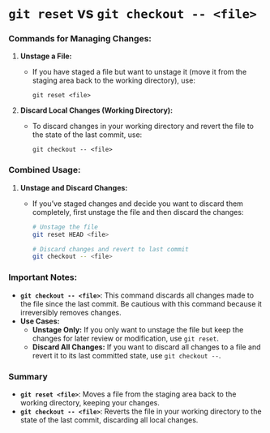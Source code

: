 # `git reset` vs `git checkout -- <file>`

### Commands for Managing Changes:

1. **Unstage a File:**
    - If you have staged a file but want to unstage it (move it from the staging area back to the working directory), use:
        
        `git reset <file>`
        
2. **Discard Local Changes (Working Directory):**
    - To discard changes in your working directory and revert the file to the state of the last commit, use:
        
        `git checkout -- <file>`
        

### Combined Usage:

1. **Unstage and Discard Changes:**
    - If you’ve staged changes and decide you want to discard them completely, first unstage the file and then discard the changes:
        
        ```bash
        # Unstage the file
        git reset HEAD <file>
        
        # Discard changes and revert to last commit
        git checkout -- <file>
        ```
        

### Important Notes:

- **`git checkout -- <file>`**: This command discards all changes made to the file since the last commit. Be cautious with this command because it irreversibly removes changes.
- **Use Cases:**
    - **Unstage Only:** If you only want to unstage the file but keep the changes for later review or modification, use `git reset`.
    - **Discard All Changes:** If you want to discard all changes to a file and revert it to its last committed state, use `git checkout --`.

### Summary

- **`git reset <file>`**: Moves a file from the staging area back to the working directory, keeping your changes.
- **`git checkout -- <file>`**: Reverts the file in your working directory to the state of the last commit, discarding all local changes.